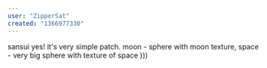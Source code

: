 ```yaml
---
user: "ZipperSat"
created: "1366977330"
---
```


sansui
yes! it's very simple patch. moon - sphere with moon texture, space - very big sphere with texture of space ))) 

